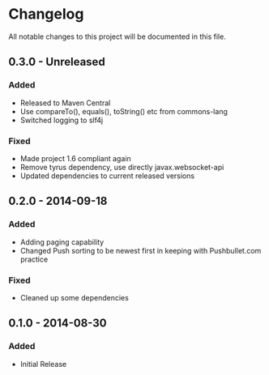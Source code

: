 # Changelog
All notable changes to this project will be documented in this file.


## 0.3.0 - Unreleased

### Added
- Released to Maven Central
- Use compareTo(), equals(), toString() etc from commons-lang
- Switched logging to slf4j

### Fixed
- Made project 1.6 compliant again
- Remove tyrus dependency, use directly javax.websocket-api
- Updated dependencies to current released versions


## 0.2.0 - 2014-09-18

### Added
- Adding paging capability
- Changed Push sorting to be newest first in keeping with Pushbullet.com practice

### Fixed
- Cleaned up some dependencies


## 0.1.0 - 2014-08-30

### Added
- Initial Release
